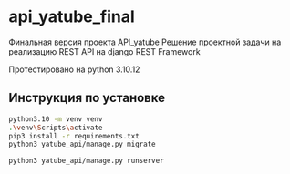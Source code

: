 # api_yatube_final
Финальная версия проекта API_yatube
Решение проектной задачи на реализацию REST API на django REST Framework

Протестировано на python 3.10.12

## Инструкция по установке
```bash
python3.10 -m venv venv
.\venv\Scripts\activate
pip3 install -r requirements.txt
python3 yatube_api/manage.py migrate

python3 yatube_api/manage.py runserver
```
